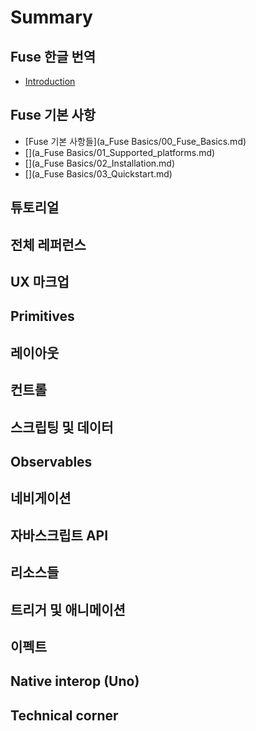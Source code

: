 # Summary

## Fuse 한글 번역
* [Introduction](README.md)

## Fuse 기본 사항
* [Fuse 기본 사항들](a_Fuse Basics/00_Fuse_Basics.md)
* [](a_Fuse Basics/01_Supported_platforms.md)
* [](a_Fuse Basics/02_Installation.md)
* [](a_Fuse Basics/03_Quickstart.md)









## 튜토리얼

## 전체 레퍼런스

## UX 마크업

## Primitives

## 레이아웃

## 컨트롤

## 스크립팅 및 데이터

## Observables

## 네비게이션

## 자바스크립트 API

## 리소스들

## 트리거 및 애니메이션

## 이펙트

## Native interop (Uno)

## Technical corner


